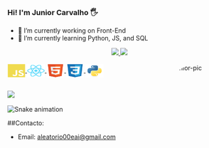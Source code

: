 ### Hi! I'm Junior Carvalho 🖐️

- 🔭 I’m currently working on Front-End
- 🌱 I’m currently learning Python, JS, and SQL


<div align="center">
  <a href="https://github.com/Junior4Carvalho">
  <img height="180em" src="https://github-readme-stats.vercel.app/api?username=Junior4Carvalho&show_icons=true&theme=tokyonight&include_all_commits=true&count_private=true"/>
  <img height="180em" src="https://github-readme-stats.vercel.app/api/top-langs/?username=Junior4Carvalho&layout=compact&langs_count=7&theme=tokyonight"/>
</div>
<div style="display: inline_block"><br>
  <img align="center" alt="Junior-Js" height="30" width="40" src="https://raw.githubusercontent.com/devicons/devicon/master/icons/javascript/javascript-plain.svg">
  <img align="center" alt="Junior-React" height="30" width="40" src="https://raw.githubusercontent.com/devicons/devicon/master/icons/react/react-original.svg">
  <img align="center" alt="Junior-HTML" height="30" width="40" src="https://raw.githubusercontent.com/devicons/devicon/master/icons/html5/html5-original.svg">
  <img align="center" alt="Junior-CSS" height="30" width="40" src="https://raw.githubusercontent.com/devicons/devicon/master/icons/css3/css3-original.svg">
  <img align="center" alt="Junior-Python" height="30" width="40" src="https://raw.githubusercontent.com/devicons/devicon/master/icons/python/python-original.svg">
  <img align="right" alt="Junior-pic" height="150" width="150" style="border-radius:500px;" 
   src="https://scontent.flad1-2.fna.fbcdn.net/v/t39.30808-6/279796629_529191765278172_8472652769737157005_n.jpg?_nc_cat=108&ccb=1-7&_nc_sid=174925&_nc_ohc=Mub3vhZNAKQAX9YZr3e&_nc_ht=scontent.flad1-2.fna&oh=00_AT9qYDo4UK_NSC_XVTFriEi20wUnnP0_YhYKZDfw4vGgeg&oe=62DA10C6">
  
  ##
 
<div> 
  <a href="https://instagram.com/Junior_Carvalho06" target="_blank"><img src="https://img.shields.io/badge/-Instagram-%23E4405F?style=for-the-badge&logo=instagram&logoColor=white" target="_blank"></a>
    
  ![Snake animation](https://github.com/Junior4Carvalho/Junior4Carvalho/blob/output/github-contribution-grid-snake.svg)
 
</div>

##Contacto:
- Email: aleatorio00eai@gmail.com

